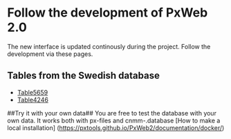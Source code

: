 # Follow the development of PxWeb 2.0
The new interface is updated continously during the project. Follow the development via these pages.
## Tables from the Swedish database
- [Table5659](https://test.pxweb2.pages.dev/table/TAB5659)
- [Table4246](https://test.pxweb2.pages.dev/table/TAB4246)

##Try it with your own data##
You are free to test the database with your own data. It works both with px-files and cnmm-.database
[How to make a local installation] (https://pxtools.github.io/PxWeb2/documentation/docker/)


